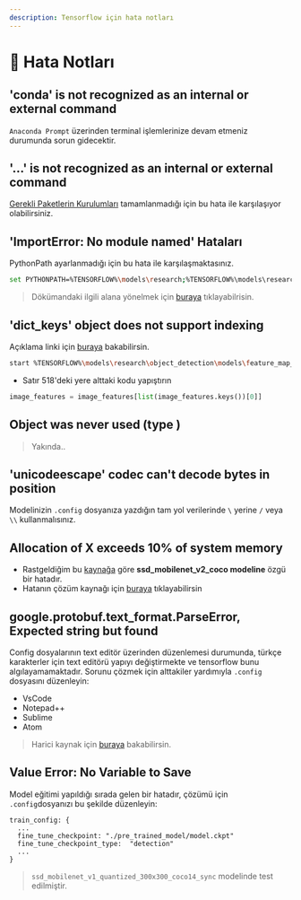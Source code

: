 ```yaml
---
description: Tensorflow için hata notları
---
```


# 🐞 Hata Notları

## 'conda' is not recognized as an internal or external command

`Anaconda Prompt` üzerinden terminal işlemlerinize devam etmeniz durumunda sorun gidecektir.

## '...' is not recognized as an internal or external command

[Gerekli Paketlerin Kurulumları](hata-notlari.md) tamamlanmadığı için bu hata ile karşılaşıyor olabilirsiniz.

## 'ImportError: No module named' Hataları

PythonPath ayarlanmadığı için bu hata ile karşılaşmaktasınız.

```bash
set PYTHONPATH=%TENSORFLOW%\models\research;%TENSORFLOW%\models\research\slim;%TENSORFLOW%\models\research\object_detection
```

> Dökümandaki ilgili alana yönelmek için [buraya](hata-notlari.md) tıklayabilrisin.

## 'dict\_keys' object does not support indexing

Açıklama linki için [buraya](https://github.com/tensorflow/models/pull/6044/files) bakabilirsin.

```bash
start %TENSORFLOW%\models\research\object_detection\models\feature_map_generators.py
```

* Satır 518'deki yere alttaki kodu yapıştırın

```python
image_features = image_features[list(image_features.keys())[0]]
```

## Object was never used \(type \)

> Yakında..

## 'unicodeescape' codec can't decode bytes in position

Modelinizin `.config` dosyanıza yazdığın tam yol verilerinde `\` yerine `/` veya `\\` kullanmalısınız.

## Allocation of X exceeds 10% of system memory

* Rastgeldiğim bu [kaynağa](https://github.com/tensorflow/tensorflow/issues/18736#issuecomment-385976699) göre **ssd\_mobilenet\_v2\_coco modeline** özgü bir hatadır.
* Hatanın çözüm kaynağı için [buraya](https://github.com/tensorflow/tensorflow/issues/18736#issuecomment-388709455) tıklayabilirsin

## google.protobuf.text\_format.ParseError, Expected string but found

Config dosyalarının text editör üzerinden düzenlemesi durumunda, türkçe karakterler için text editörü yapıyı değiştirmekte ve tensorflow bunu algılayamamaktadır. Sorunu çözmek için alttakiler yardımıyla `.config` dosyasını düzenleyin:

* VsCode
* Notepad++
* Sublime
* Atom

> Harici kaynak için [buraya](https://github.com/tensorflow/models/issues/1897#issuecomment-313879598) bakabilirsin.

## Value Error: No Variable to Save

Model eğitimi yapıldığı sırada gelen bir hatadır, çözümü için `.config`dosyanızı bu şekilde düzenleyin:

```text
train_config: {
  ...
  fine_tune_checkpoint: "./pre_trained_model/model.ckpt"
  fine_tune_checkpoint_type:  "detection"
  ...
}
```

> `ssd_mobilenet_v1_quantized_300x300_coco14_sync` modelinde test edilmiştir.

